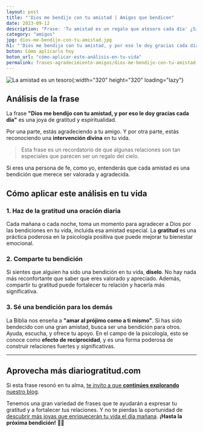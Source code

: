 ```yaml
---
layout: post
title: "'Dios me bendijo con tu amistad | Amigos que bendicen"
date: 2023-09-12
description: "Frase: 'Tu amistad es un regalo que atesoro cada día' ¿Sientes que tu amistad es una bendición divina? Agradécelo"
category: "amigos"
jpg: dios-me-bendijo-con-tu-amistad.jpg
h1: "'Dios me bendijo con tu amistad, y por eso le doy gracias cada día'"
boton: Cómo aplicarlo hoy
boton_url: "cómo-aplicar-este-análisis-en-tu-vida"
permalink: frases-agradecimiento-amigos/dios-me-bendijo-con-tu-amistad
---
```

![La amistad es un tesoro]({{'img/blog/dios-me-bendijo-con-tu-amistad.webp'|relative_url}}){:width="320" height="320" loading="lazy"}

## Análisis de la frase

La frase **"Dios me bendijo con tu amistad, y por eso le doy gracias cada día"** es una joya de gratitud y espiritualidad.

Por una parte, estás agradeciendo a tu amigo. Y por otra parte, estás reconociendo una **intervención divina** en tu vida.

>Esta frase es un recordatorio de que algunas relaciones son tan especiales que parecen ser un regalo del cielo.

Si eres una persona de fe, como yo, entenderás que cada amistad es una bendición que merece ser valorada y agradecida.

## Cómo aplicar este análisis en tu vida

### 1. Haz de la gratitud una oración diaria

Cada mañana o cada noche, toma un momento para agradecer a Dios por las bendiciones en tu vida, incluida esa amistad especial. La **gratitud** es una práctica poderosa en la psicología positiva que puede mejorar tu bienestar emocional.

### 2. Comparte tu bendición

Si sientes que alguien ha sido una bendición en tu vida, **díselo**. No hay nada más reconfortante que saber que eres valorado y apreciado. Además, compartir tu gratitud puede fortalecer tu relación y hacerla más significativa.

### 3. Sé una bendición para los demás

La Biblia nos enseña a **"amar al prójimo como a ti mismo"**. Si has sido bendecido con una gran amistad, busca ser una bendición para otros. Ayuda, escucha, y ofrece tu apoyo. En el campo de la psicología, esto se conoce como **efecto de reciprocidad**, y es una forma poderosa de construir relaciones fuertes y significativas.

----

## Aprovecha más diariogratitud.com

Si esta frase resonó en tu alma, [te invito a que **continúes explorando** nuestro blog]({{'reflexiones'|relative_url}}).

Tenemos una gran variedad de frases que te ayudarán a expresar tu gratitud y a fortalecer tus relaciones. Y no te pierdas la oportunidad de [descubrir más joyas que enriquecerán tu vida el día mañana](/). **¡Hasta la próxima bendición!** 🙏✨